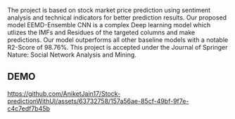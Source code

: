 The project is based on stock market price prediction using sentiment analysis and technical indicators for better prediction results.
Our proposed model EEMD-Ensemble CNN is a complex Deep learning model which utlizes the IMFs and Residues of the targeted columns and make predictions.
Our model outperforms all other baseline models with a notable R2-Score of 98.76%.
This project is accepted under the Journal of Springer Nature: Social Network Analysis and Mining.
## DEMO 


https://github.com/AniketJain17/Stock-predictionWithUI/assets/63732758/157a56ae-85cf-49bf-9f7e-c4c7edf7b45b


